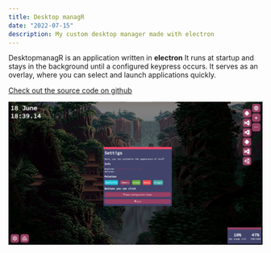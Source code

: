 ```yaml
---
title: Desktop managR
date: "2022-07-15"
description: My custom desktop manager made with electron
---
```


DesktopmanagR is an application written in **electron**
It runs at startup and stays in the background until a configured keypress occurs. It serves as an overlay, where you can select and launch applications quickly.

[Check out the source code on github](https://github.com/peterferencz/desktopmanager)

![Screenshot of desktopmanagr](./desktopmanager.png)